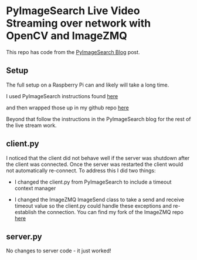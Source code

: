# PyImageSearch Live Video Streaming over network with OpenCV and ImageZMQ

This repo has code from the [PyImageSearch Blog](https://www.pyimagesearch.com/2019/04/15/live-video-streaming-over-network-with-opencv-and-imagezmq/) post.

## Setup

The full setup on a Raspberry Pi can and likely will take a long time.

I used PyImageSearch instructions found [here](https://www.pyimagesearch.com/2018/06/25/raspberry-pi-face-recognition/)

and then wrapped those up in my github repo [here](https://github.com/youngsoul/pyimagesearch-py-face-recognition)

Beyond that follow the instructions in the PyImageSearch blog for the rest of the live stream work.

## client.py

I noticed that the client did not behave well if the server was shutdown after the client was connected.  Once the server was restarted the client would not automatically re-connect.  To address this I did two things:

* I changed the client.py from PyImageSearch to include a timeout context manager

* I changed the ImageZMQ ImageSend class to take a send and receive timeout value so the client.py could handle these exceptions and re-establish the connection.  You can find my fork of the ImageZMQ repo [here](https://github.com/youngsoul/imagezmq)

## server.py

No changes to server code - it just worked!



